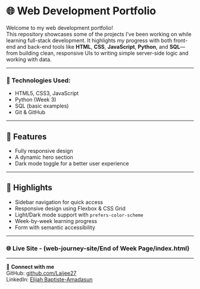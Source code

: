 # 🌐 Web Development Portfolio

Welcome to my web development portfolio!  
This repository showcases some of the projects I’ve been working on while learning full-stack development. It highlights my progress with both front-end and back-end tools like **HTML**, **CSS**, **JavaScript**, **Python**, and **SQL**—from building clean, responsive UIs to writing simple server-side logic and working with data.

---

### 🔧 Technologies Used:
- HTML5, CSS3, JavaScript
- Python (Week 3)
- SQL (basic examples)
- Git & GitHub

---

## 🎯 Features

- Fully responsive design
- A dynamic hero section
- Dark mode toggle for a better user experience

---

## 🌟 Highlights

- Sidebar navigation for quick access
- Responsive design using Flexbox & CSS Grid
- Light/Dark mode support with `prefers-color-scheme`
- Week-by-week learning progress
- Form with semantic accessibility

---

### 🌐 Live Site - (web-journey-site/End of Week Page/index.html)
---

🔗 **Connect with me**  
GitHub: [github.com/Laijee27](https://github.com/Laijee27)  
LinkedIn: [Elijah Baptiste-Amadasun](https://www.linkedin.com/in/elijah-baptiste-amadasun-265a2b2bb)

